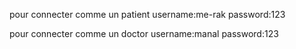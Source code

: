 pour connecter comme un patient 
    username:me-rak
    password:123

pour connecter comme un doctor 
    username:manal
    password:123
